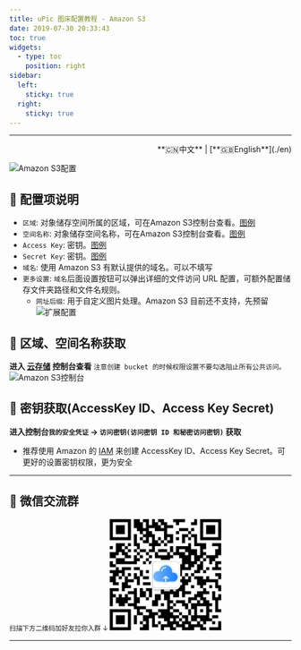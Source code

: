 ```yaml
---
title: uPic 图床配置教程 - Amazon S3
date: 2019-07-30 20:33:43
toc: true
widgets:
  - type: toc
    position: right
sidebar:
  left:
    sticky: true
  right:
    sticky: true
---
```


<hr><!-- i18n --><div align="right">**🇨🇳中文** | [**🇬🇧English**](./en)</div><!-- i18n -->

![Amazon S3配置](https://gitee.com/gee1k/oss/raw/master/tutorials/amazon_s3-host.png)

## 📝 配置项说明

- `区域`: 对象储存空间所属的区域，可在Amazon S3控制台查看。[图例](#🧰-区域、空间名称获取)
- `空间名称`: 对象储存空间名称，可在Amazon S3控制台查看。[图例](#🧰-区域、空间名称获取)
- `Access Key`: 密钥。[图例](#🔑-密钥获取-AccessKey-ID、Access-Key-Secret)
- `Secret Key`: 密钥。[图例](#🔑-密钥获取-AccessKey-ID、Access-Key-Secret)
- `域名`: 使用 Amazon S3 有默认提供的域名。可以不填写
- `更多设置`: `域名`后面设置按钮可以弹出详细的文件访问 URL 配置，可额外配置储存文件夹路径和文件名规则。
  - `网址后缀`: 用于自定义图片处理。Amazon S3 目前还不支持，先预留
  ![扩展配置](https://gitee.com/gee1k/oss/raw/master/tutorials/amazon_s3-host-extension.png)

## 🧰 区域、空间名称获取

**进入 [云存储](https://s3.console.aws.amazon.com/s3) 控制台查看**
`注意创建 bucket 的时候权限设置不要勾选阻止所有公共访问。`
![Amazon S3控制台](https://gitee.com/gee1k/oss/raw/master/tutorials/amazon_s3-info.png)

## 🔑 密钥获取(AccessKey ID、Access Key Secret)

**进入控制台`我的安全凭证` -> `访问密钥(访问密钥 ID 和秘密访问密钥)` 获取**
- 推荐使用 Amazon 的 [IAM](https://docs.aws.amazon.com/zh_cn/IAM/latest/UserGuide/introduction.html) 来创建 AccessKey ID、Access Key Secret。可更好的设置密钥权限，更为安全

<hr>

## 💌 微信交流群
  <small>扫描下方二维码加好友拉你入群 ↓ </small>
	<img src="https://raw.githubusercontent.com/gee1k/oss/master/personal/geee1k.JPG" height="200" style="height:200px">

<hr>
